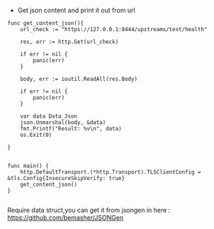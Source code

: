 - Get json content and print it out from url

```
func get_content_json(){
	url_check := "https://127.0.0.1:8444/upstreams/test/health"

	res, err := http.Get(url_check)

	if err != nil {
		panic(err)
	}

	body, err := ioutil.ReadAll(res.Body)

	if err != nil {
		panic(err)
	}

	var data Data_Json
	json.Unmarshal(body, &data)
	fmt.Printf("Result: %v\n", data)
	os.Exit(0)

}


func main() {
	http.DefaultTransport.(*http.Transport).TLSClientConfig = &tls.Config{InsecureSkipVerify: true}
	get_content_json()
}


```

Require data struct,you can get it from jsongen in here : https://github.com/bemasher/JSONGen
